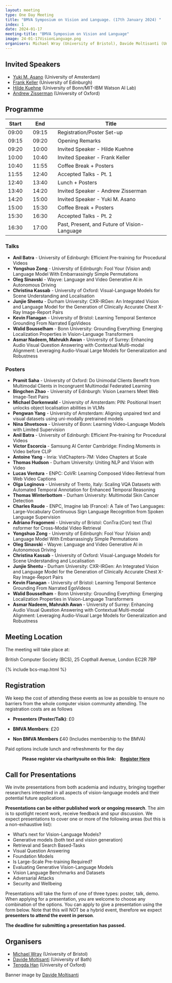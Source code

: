 ```yaml
---
layout: meeting
type: One Day Meeting
title: "BMVA Symposium on Vision and Language. (17th January 2024) "
index: 1
date: 2024-01-17
meeting-title: "BMVA Symposium on Vision and Language"
image: 24-01-17VisionLanguage.png
organisers: Michael Wray (University of Bristol), Davide Moltisanti (University of Bath), and Tengda Han (University of Oxford). 
---
```


## Invited Speakers

* [Yuki M. Asano](https://yukimasano.github.io/) (University of Amsterdam)
* [Frank Keller](https://homepages.inf.ed.ac.uk/keller/) (University of Edinburgh)
* [Hilde Kuehne](https://hildekuehne.github.io/) (University of Bonn/MIT-IBM Watson AI Lab)
* [Andrew Zisserman](https://www.robots.ox.ac.uk/~az/) (University of Oxford)


## Programme

| Start 	|   	| End    	|   	| Title                                        	|
|-------	|---	|--------	|---	|----------------------------------------------	|
| 09:00 	|   	| 09:15  	|   	| Registration/Poster Set-up                   	|
| 09:15 	|   	| 09:20  	|   	| Opening Remarks                              	|
| 09:20 	|   	| 10:00  	|   	| Invited Speaker - Hilde Kuehne               	|
| 10:00 	|   	| 10:40  	|   	| Invited Speaker - Frank Keller               	|
| 10:40 	|   	| 11:55  	|   	| Coffee Break + Posters                       	|
| 11:55 	|   	| 12:40  	|   	| Accepted Talks - Pt. 1                       	|
| 12:40 	|   	| 13:40  	|   	| Lunch + Posters                              	|
| 13:40 	|   	| 14:20  	|   	| Invited Speaker - Andrew Zisserman           	|
| 14:20 	|   	| 15:00  	|   	| Invited Speaker - Yuki M. Asano              	|
| 15:00 	|   	| 15:30  	|   	| Coffee Break + Posters                       	|
| 15:30 	|   	| 16:30  	|   	| Accepted Talks - Pt. 2                       	|
| 16:30 	|   	| 17:00  	|   	| Past, Present, and Future of Vision-Language 	|

### Talks

* **Anil Batra** - University of Edinburgh: Efficient Pre-training for Procedural Videos
* **Yongshuo Zong** - University of Edinburgh: Fool Your (Vision and) Language Model With Embarrassingly Simple Permutations
* **Oleg Sinavski** - Wayve: Language and Video Generative AI in Autonomous Driving
* **Christina Kassab** - University of Oxford: Visual-Language Models for Scene Understanding and Localisation
* **Junjie Shentu** - Durham University: CXR-IRGen: An Integrated Vision and Language Model for the Generation of Clinically Accurate Chest X-Ray Image-Report Pairs
* **Kevin Flanagan** - University of Bristol: Learning Temporal Sentence Grounding From Narrated EgoVideos
* **Walid Bousselham** - Bonn University: Grounding Everything: Emerging Localization Properties in Vision-Language Transformers
* **Asmar Nadeem, Mahrukh Awan** - University of Surrey: Enhancing Audio Visual Question Answering with Contextual Multi-modal Alignment: Leveraging Audio-Visual Large Models for Generalization and Robustness

### Posters

* **Pramit Saha** - University of Oxford: Do Unimodal Clients Benefit from Multimodal Clients in Incongruent Multimodal Federated Learning
* **Bingchen Zhao** - University of Edinburgh: Vision Learners Meet Web Image-Text Pairs
* **Michael Dorkenwald** - University of Amsterdam: PIN: Positional Insert unlocks object localisation abilities in VLMs
* **Pengwan Yang** - University of Amsterdam: Aligning unpaired text and visual datasets using uni-modally pretrained models
* **Nina Shvetsova** - University of Bonn: Learning Video-Language Models with Limited Supervision
* **Anil Batra** - University of Edinburgh: Efficient Pre-training for Procedural Videos
* **Victor Escorcia** - Samsung AI Center Cambridge: Finding Moments in Video before CLIP
* **Antoine Yang** - Inria: VidChapters-7M: Video Chapters at Scale
* **Thomas Hudson** - Durham University: Uniting NLP and Vision with Video
* **Lucas Ventura** - ENPC: CoVR: Learning Composed Video Retrieval from Web Video Captions
* **Olga Loginova** - University of Trento, Italy: Scaling VQA Datasets with Automated Temporal Annotation for Enhanced Temporal Reasoning
* **Thomas Winterbottom** - Durham University: Multimodal Skin Cancer Detection
* **Charles Raude** - ENPC, Imagine lab (France): A Tale of Two Languages: Large-Vocabulary Continuous Sign Language Recognition from Spoken Language Supervision
* **Adriano Fragomeni** - University of Bristol: ConTra:(Con) text (Tra) nsformer for Cross-Modal Video Retrieval
* **Yongshuo Zong** - University of Edinburgh: Fool Your (Vision and) Language Model With Embarrassingly Simple Permutations
* **Oleg Sinavski** - Wayve: Language and Video Generative AI in Autonomous Driving
* **Christina Kassab** - University of Oxford: Visual-Language Models for Scene Understanding and Localisation
* **Junjie Shentu** - Durham University: CXR-IRGen: An Integrated Vision and Language Model for the Generation of Clinically Accurate Chest X-Ray Image-Report Pairs
* **Kevin Flanagan** - University of Bristol: Learning Temporal Sentence Grounding From Narrated EgoVideos
* **Walid Bousselham** - Bonn University: Grounding Everything: Emerging Localization Properties in Vision-Language Transformers
* **Asmar Nadeem, Mahrukh Awan** - University of Surrey: Enhancing Audio Visual Question Answering with Contextual Multi-modal Alignment: Leveraging Audio-Visual Large Models for Generalization and Robustness

## Meeting Location

The meeting will take place at:

British Computer Society (BCS), 25 Copthall Avenue, London EC2R 7BP

{% include bcs-map.html %}

## Registration

We keep the cost of attending these events as low as possible to ensure no barriers from the whole computer vision community attending. 
The registration costs are as follows 

- **Presenters (Poster/Talk)**: £0

- **BMVA Members**:  £20

- **Non BMVA Members**   £40 (Includes membership to the BMVA)

Paid options include lunch and refreshments for the day


<div class="alert mt-3 alert-info" style="text-align:center;">
<span><strong>Please register via charitysuite on this link: &nbsp;&nbsp;
<a class="btn btn-warning" role="button" href="https://bmva.charitysuite.com/events/iiso4qt1">Register Here</a></strong></span>
</div>


## Call for Presentations

We invite presentations from both academia and industry, bringing together researchers interested in all aspects of vision-language models and their potential future applications. 

**Presentations can be either published work or ongoing research**. The aim is to spotlight recent work, receive feedback and spur discussion. We expect presentations to cover one or more of the following areas (but this is a non-exhaustive list):

* What’s next for Vision-Language Models?
* Generative models (both text and vision generation)
* Retrieval and Search Based-Tasks
* Visual Question Answering
* Foundation Models
* Is Large-Scale Pre-training Required?
* Evaluating Generative Vision-Language Models
* Vision Language Benchmarks and Datasets
* Adversarial Attacks
* Security and Wellbeing

Presentations will take the form of one of three types: poster, talk, demo. When applying for a presentation, you are welcome to choose any combination of the options. You can apply to give a presentation using the form below.  Note that this will NOT be a hybrid event, therefore we expect **presenters to attend the event in person**.

**The deadline for submitting a presentation has passed.**

## Organisers

- [Michael Wray](https://mwray.github.io/) (University of Bristol)
- [Davide Moltisanti](https://www.davidemoltisanti.com/research/) (University of Bath)
- [Tengda Han](https://tengdahan.github.io/) (University of Oxford)


Banner image by [Davide Moltisanti](https://www.davidemoltisanti.com/research)
